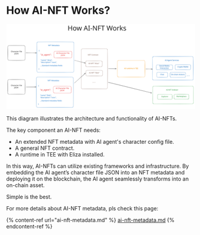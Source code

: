 # How AI-NFT Works?

<img src=".gitbook/assets/file.excalidraw (1).svg" alt="" class="gitbook-drawing">

This diagram illustrates the architecture and functionality of AI-NFTs.&#x20;

The key component an AI-NFT needs:

* An extended NFT metadata with AI agent's character config file.
* A general NFT contract.
* A runtime in TEE with Eliza installed.

In this way, AI-NFTs can utilize existing frameworks and infrastructure. By embedding the AI agent’s character file JSON into an NFT metadata and deploying it on the blockchain, the AI agent seamlessly transforms into an on-chain asset.

Simple is the best.

For more details about AI-NFT metadata, pls check this page:

{% content-ref url="ai-nft-metadata.md" %}
[ai-nft-metadata.md](ai-nft-metadata.md)
{% endcontent-ref %}
